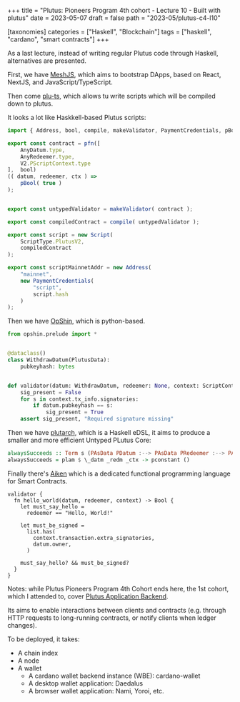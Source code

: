 +++
title = "Plutus: Pioneers Program 4th cohort - Lecture 10 - Built with plutus"
date = 2023-05-07
draft = false
path = "2023-05/plutus-c4-l10"

[taxonomies]
categories = ["Haskell", "Blockchain"]
tags = ["haskell", "cardano", "smart contracts"]
+++

As a last lecture, instead of writing regular Plutus code through Haskell, alternatives are presented.

First, we have [MeshJS](https://meshjs.dev/), which aims to bootstrap DApps, based on React, NextJS, and JavaScript/TypeScript.

Then come [plu-ts](https://www.npmjs.com/package/@harmoniclabs/plu-ts), which allows tu write scripts which will be compiled down to plutus.

It looks a lot like Haskkell-based Plutus scripts:

```typescript
import { Address, bool, compile, makeValidator, PaymentCredentials, pBool, pfn, Script, ScriptType, V2 } from "@harmoniclabs/plu-ts";

export const contract = pfn([
    AnyDatum.type,
    AnyRedeemer.type,
    V2.PScriptContext.type
],  bool)
(( datum, redeemer, ctx ) =>
    pBool( true )
);


export const untypedValidator = makeValidator( contract );

export const compiledContract = compile( untypedValidator );

export const script = new Script(
    ScriptType.PlutusV2,
    compiledContract
);

export const scriptMainnetAddr = new Address(
    "mainnet",
    new PaymentCredentials(
        "script",
        script.hash
    )
);
```

Then we have [OpShin](https://github.com/OpShin), which is python-based.

```python
from opshin.prelude import *


@dataclass()
class WithdrawDatum(PlutusData):
    pubkeyhash: bytes


def validator(datum: WithdrawDatum, redeemer: None, context: ScriptContext) -> None:
    sig_present = False
    for s in context.tx_info.signatories:
        if datum.pubkeyhash == s:
            sig_present = True
    assert sig_present, "Required signature missing"
```

Then we have [plutarch](https://github.com/Plutonomicon/plutarch-plutus), which is a Haskell eDSL, it aims to produce a smaller and more efficient Untyped PLutus Core:

```haskell
alwaysSucceeds :: Term s (PAsData PDatum :--> PAsData PRedeemer :--> PAsData PScriptContext :--> PUnit)
alwaysSucceeds = plam $ \_datm _redm _ctx -> pconstant ()
```

Finally there's [Aiken](https://aiken-lang.org/) which is a dedicated functional programming language for Smart Contracts.

```aiken
validator {
  fn hello_world(datum, redeemer, context) -> Bool {
    let must_say_hello =
      redeemer == "Hello, World!"

    let must_be_signed =
      list.has(
        context.transaction.extra_signatories,
        datum.owner,
      )

    must_say_hello? && must_be_signed?
  }
}
```

Notes: while Plutus Pioneers Program 4th Cohort ends here, the 1st cohort, which I attended to, cover [Plutus Application Backend](https://plutus-apps.readthedocs.io/en/latest/plutus/explanations/pab.html).

Its aims to enable interactions between clients and contracts (e.g. through HTTP requests to long-running contracts, or notify clients when ledger changes).

To be deployed, it takes:
* A chain index
* A node
* A wallet
  * A cardano wallet backend instance (WBE): cardano-wallet
  * A desktop wallet application: Daedalus
  * A browser wallet application: Nami, Yoroi, etc.

